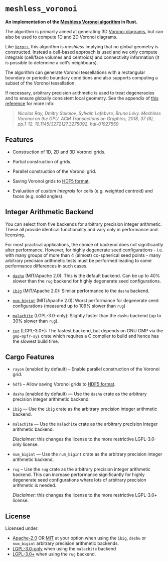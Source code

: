 # `meshless_voronoi`
<!-- cargo-rdme start -->

**An implementation of the
[Meshless Voronoi algorithm](https://hal.inria.fr/hal-01927559/file/voroGPU.pdf)
in Rust.**

The algorithm is primarily aimed at generating 3D
[Voronoi diagrams](https://en.wikipedia.org/wiki/Voronoi_diagram), but can
also be used to compute 1D and 2D Voronoi diagrams.

Like [`Voro++`](https://math.lbl.gov/voro++/), this algorithm is *meshless*
implying that no global geometry is constructed. Instead a cell-based
approach is used and we only compute integrals (cell/face volumes and
centroids) and connectivity information (it is possible to determine a
cell's neighbours).

The algorithm can generate Voronoi tessellations with a rectangular boundary
or periodic boundary conditions and also supports computing a subset of the
Voronoi tessellation.

If necessary, arbitrary precision arithmetic is used to treat degeneracies
and to ensure globally consistent local geometry. See the appendix of [this
reference](https://hal.inria.fr/hal-01927559/file/voroGPU.pdf) for more
info:

> <cite>Nicolas Ray, Dmitry Sokolov, Sylvain Lefebvre, Bruno Lévy. Meshless
> Voronoi on the GPU. ACM Transactions on Graphics, 2018, 37 (6), pp.1-12.
> 10.1145/3272127.3275092. hal-01927559</cite>

## Features

- Construction of 1D, 2D and 3D Voronoi grids.

- Partial construction of grids.

- Parallel construction of the Voronoi grid.

- Saving Voronoi grids to [HDF5 format](https://en.wikipedia.org/wiki/Hierarchical_Data_Format#HDF5).

- Evaluation of *custom integrals* for cells (e.g. weighted centroid) and
  faces (e.g. solid angles).

## Integer Arithmetic Backend

You can select from five backends for arbitrary precision integer arithmetic.
These all provide identical functionality and vary only in performance and licensing.

For most practical applications, the choice of backend does not significantly alter
performance. However, for highly degenerate seed configurations - i.e. with many groups of more
than 4 (almost) co-spherical seed points - many arbitrary precision arithmetic tests must be
performed leading to some performance differences in such cases.

- [`dashu`](https://crates.io/crates/dashu) (MIT/Apache 2.0): This is the default backend.
  Can be up to 40% slower than the `rug` backend for highly degenerate seed configurations.

- [`ibig`](https://crates.io/crates/ibig) (MIT/Apache 2.0): Similar performance to the `dashu`
  backend.

- [`num_bigint`](https://crates.io/crates/num-bigint) (MIT/Apache 2.0): Worst performance for
  degenerate seed configurations (measured up to 109% slower than `rug`)

- [`malachite`](https://crates.io/crates/malachite) (LGPL-3.0-only): Slightly faster than the
  `dashu` backend (up to 30% slower than `rug`).

- [`rug`](https://crates.io/crates/rug) (LGPL-3.0+): The fastest backend, but depends on GNU GMP
  via the `gmp-mpfr-sys` crate which requires a C compiler to build and hence has the slowest
  build time.

## Cargo Features

<!-- cargo-rdme end -->
- `rayon` (enabled by default) – Enable parallel construction of the Voronoi
  grid.

- `hdf5` – Allow saving Voronoi grids to [HDF5 format](https://en.wikipedia.org/wiki/Hierarchical_Data_Format#HDF5).

- `dashu` (enabled by default) — Use the `dashu` crate as the arbitrary precision integer arithmetic backend.

- `ibig` — Use the `ibig` crate as the arbitrary precision integer arithmetic backend.

- `malachite` — Use the `malachite` crate as the arbitrary precision integer arithmetic backend. 
   
  *Disclaimer*: this changes the license to the more restrictive LGPL-3.0-only license.

- `num_bigint` — Use the `num_bigint` crate as the arbitrary precision integer arithmetic backend.

- `rug` – Use the `rug` crate as the arbitrary precision integer arithmetic backend. 
  This can increase performance significantly for highly degenerate seed configurations where lots of arbitrary 
  precision arithmetic is needed. 
  
  *Disclaimer:* this changes the license to the more restrictive LGPL-3.0+ license.

## License

Licensed under:
 - [Apache-2.0](www.apache.org/licenses/LICENSE-2.0) OR [MIT](https://opensource.org/license/MIT) at your option when 
   using the `ibig`, `dashu` or `num_bigint` arbitrary precision arithmetic backends.
 - [LGPL-3.0-only](https://www.gnu.org/licenses/lgpl-3.0.html) when using the `malachite` backend
 - [LGPL-3.0+](https://www.gnu.org/licenses/lgpl-3.0.html) when using the `rug` backend.
